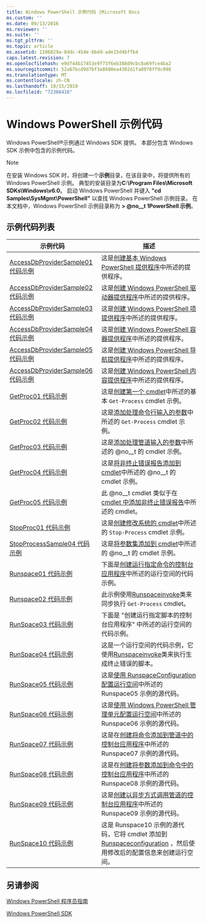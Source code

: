 ```yaml
---
title: Windows PowerShell 示例代码 |Microsoft Docs
ms.custom: ''
ms.date: 09/13/2016
ms.reviewer: ''
ms.suite: ''
ms.tgt_pltfrm: ''
ms.topic: article
ms.assetid: 1106829a-8ddc-454e-bbdd-ade15d4bffb4
caps.latest.revision: 7
ms.openlocfilehash: e9df44b17453e9f73f6eb388d9cbc8a69fce4ba2
ms.sourcegitcommit: 52a67bcd9d7bf3e8600ea4302d1fa8970ff9c998
ms.translationtype: MT
ms.contentlocale: zh-CN
ms.lasthandoff: 10/15/2019
ms.locfileid: "72366416"
---
```

# <a name="windows-powershell-sample-code"></a>Windows PowerShell 示例代码

Windows PowerShell®示例通过 Windows SDK 提供。 本部分包含 Windows SDK 示例中包含的示例代码。

> [!NOTE]
> 在安装 Windows SDK 时，将创建一个**示例**目录，在该目录中，将提供所有的 Windows PowerShell 示例。 典型的安装目录为**C:\Program Files\Microsoft SDKs\Windows\v6.0**。
> 启动 Windows PowerShell 并键入 **"cd Samples\SysMgmt\PowerShell"** 以查找 Windows PowerShell 示例目录。 在本文档中，Windows PowerShell 示例目录称为 **> @no__t 1PowerShell 示例**。

## <a name="sample-code-listing"></a>示例代码列表

|示例代码|描述|
|-----------------|-----------------|
|[AccessDbProviderSample01 代码示例](./accessdbprovidersample01-code-sample.md)|这是[创建基本 Windows PowerShell 提供程序](./creating-a-basic-windows-powershell-provider.md)中所述的提供程序。|
|[AccessDbProviderSample02 代码示例](./accessdbprovidersample02-code-sample.md)|这是[创建 Windows PowerShell 驱动器提供程序](./creating-a-windows-powershell-drive-provider.md)中所述的提供程序。|
|[AccessDbProviderSample03 代码示例](./accessdbprovidersample03-code-sample.md)|这是[创建 Windows PowerShell 项提供程序](./creating-a-windows-powershell-item-provider.md)中所述的提供程序。|
|[AccessDbProviderSample04 代码示例](./accessdbprovidersample04-code-sample.md)|这是[创建 Windows PowerShell 容器提供程序](./creating-a-windows-powershell-container-provider.md)中所述的提供程序。|
|[AccessDbProviderSample05 代码示例](./accessdbprovidersample05-code-sample.md)|这是[创建 Windows PowerShell 导航提供程序](./creating-a-windows-powershell-navigation-provider.md)中所述的提供程序。|
|[AccessDbProviderSample06 代码示例](./accessdbprovidersample06-code-sample.md)|这是[创建 Windows PowerShell 内容提供程序](./creating-a-windows-powershell-content-provider.md)中所述的提供程序。|
|[GetProc01 代码示例](./getproc01-code-samples.md)|这是[创建第一个 cmdlet](../cmdlet/creating-a-cmdlet-without-parameters.md)中所述的基本 `Get-Process` cmdlet 示例。|
|[GetProc02 代码示例](./getproc02-code-samples.md)|这是[添加处理命令行输入的参数](../cmdlet/adding-parameters-that-process-command-line-input.md)中所述的 `Get-Process` cmdlet 示例。|
|[GetProc03 代码示例](./getproc03-code-samples.md)|这是[添加处理管道输入的参数](../cmdlet/adding-parameters-that-process-pipeline-input.md)中所述的 @no__t 的 cmdlet 示例。|
|[GetProc04 代码示例](./getproc04-code-samples.md)|这是[将非终止错误报告添加到 cmdlet](../cmdlet/adding-non-terminating-error-reporting-to-your-cmdlet.md)中所述的 @no__t 的 cmdlet 示例。|
|[GetProc05 代码示例](./getproc05-code-samples.md)|此 @no__t cmdlet 类似于在[cmdlet 中添加非终止错误报告](../cmdlet/adding-non-terminating-error-reporting-to-your-cmdlet.md)中所述的 cmdlet。|
|[StopProc01 代码示例](./stopproc01-code-samples.md)|这是[创建修改系统的 cmdlet](../cmdlet/creating-a-cmdlet-that-modifies-the-system.md)中所述的 `Stop-Process` cmdlet 示例。|
|[StopProcessSample04 代码示例](./stopprocesssample04-code-samples.md)|这是[将参数集添加到 cmdlet](../cmdlet/adding-parameter-sets-to-a-cmdlet.md)中所述的 @no__t 的 cmdlet 示例。|
|[Runspace01 代码示例](./runspace01-code-samples.md)|下面是[创建运行指定命令的控制台应用程序](/dotnet/csharp/programming-guide/inside-a-program/hello-world-your-first-program)中所述的运行空间的代码示例。|
|[Runspace02 代码示例](./runspace02-code-samples.md)|此示例使用[Runspaceinvoke](/dotnet/api/System.Management.Automation.RunspaceInvoke)类来同步执行 `Get-Process` cmdlet。|
|[RunSpace03 代码示例](./runspace03-code-samples.md)|下面是 "创建运行指定脚本的控制台应用程序" 中所述的运行空间的代码示例。|
|[RunSpace04 代码示例](./runspace04-code-samples.md)|这是一个运行空间的代码示例，它使用[Runspaceinvoke](/dotnet/api/System.Management.Automation.RunspaceInvoke)类来执行生成终止错误的脚本。|
|[RunSpace05 代码示例](./runspace05-code-sample.md)|这是[使用 RunspaceConfiguration 配置运行空间](https://msdn.microsoft.com/en-us/42681d19-2d05-4975-befd-afb1990e79b2)中所述的 Runspace05 示例的源代码。|
|[RunSpace06 代码示例](./runspace06-code-sample.md)|这是[使用 Windows PowerShell 管理单元配置运行空间](https://msdn.microsoft.com/en-us/a7289ee8-9732-49ee-91c7-d533e9538b83)中所述的 Runspace06 示例的源代码。|
|[RunSpace07 代码示例](./runspace07-code-sample.md)|这是在[创建将命令添加到管道中的控制台应用程序](https://msdn.microsoft.com/en-us/01eb7808-e97b-4905-80be-9e2fa38c262e)中所述的 Runspace07 示例的源代码。|
|[RunSpace08 代码示例](./runspace08-code-sample.md)|这是在[创建将参数添加到命令中的控制台应用程序](https://msdn.microsoft.com/en-us/848b2b46-60f1-4a86-b448-cfc7c0cccfba)中所述的 Runspace08 示例的源代码。|
|[RunSpace09 代码示例](./runspace09-code-sample.md)|这是[创建以异步方式调用管道的控制台应用程序](https://msdn.microsoft.com/en-us/198c1c94-2a06-457e-93ce-c0d910618e47)中所述的 Runspace09 示例的源代码。|
|[RunSpace10 代码示例](./runspace10-code-sample.md)|这是 Runspace10 示例的源代码，它将 cmdlet 添加到[Runspaceconfiguration](/dotnet/api/System.Management.Automation.Runspaces.RunspaceConfiguration) ，然后使用修改后的配置信息来创建运行空间。|

## <a name="see-also"></a>另请参阅

[Windows PowerShell 程序员指南](./windows-powershell-programmer-s-guide.md)

[Windows PowerShell SDK](../windows-powershell-reference.md)